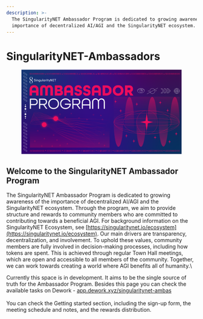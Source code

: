 ```yaml
---
description: >-
  The SingularityNET Ambassador Program is dedicated to growing awareness of the
  importance of decentralized AI/AGI and the SingularityNET ecosystem.
---
```


# SingularityNET-Ambassadors

<figure><img src=".gitbook/assets/Screenshot from 2023-04-15 00-46-38.png" alt=""><figcaption></figcaption></figure>

## Welcome to the SingularityNET Ambassador Program

The SingularityNET Ambassador Program is dedicated to growing awareness of the importance of decentralized AI/AGI and the SingularityNET ecosystem. Through the program, we aim to provide structure and rewards to community members who are committed to contributing towards a beneficial AGI. For background information on the SingularityNET Ecosystem, see [https://singularitynet.io/ecosystem](https://singularitynet.io/ecosystem). Our main drivers are transparency, decentralization, and involvement. To uphold these values, community members are fully involved in decision-making processes, including how tokens are spent. This is achieved through regular Town Hall meetings, which are open and accessible to all members of the community. Together, we can work towards creating a world where AGI benefits all of humanity.\


Currently this space is in development. It aims to be the single source of truth for the Ambassador Program. Besides this page you can check the available tasks on Dework - [app.dework.xyz/singularitynet-ambas](https://app.dework.xyz/singularitynet-ambas)\
\
You can check the Getting started section, including the sign-up form, the meeting schedule and notes, and the rewards distribution.
